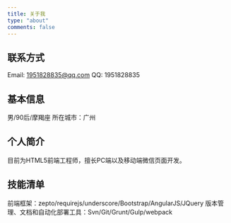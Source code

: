 ```yaml
---
title: 关于我
type: "about"
comments: false
---
```


## 联系方式

Email: 1951828835@qq.com
QQ: 1951828835

## 基本信息

男/90后/摩羯座
所在城市：广州

## 个人简介

目前为HTML5前端工程师，擅长PC端以及移动端微信页面开发。

## 技能清单

前端框架：zepto/requirejs/underscore/Bootstrap/AngularJS/JQuery
版本管理、文档和自动化部署工具：Svn/Git/Grunt/Gulp/webpack
